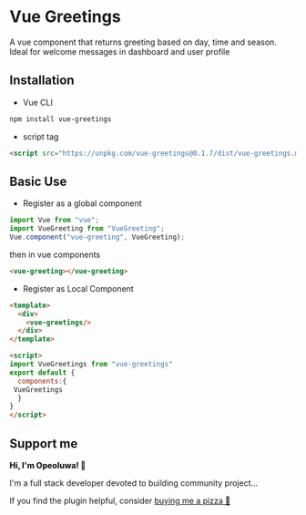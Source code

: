 # Vue Greetings

A vue component that returns greeting based on day, time and season. Ideal for welcome messages in dashboard and user profile 

## Installation
- Vue CLI
```bash
npm install vue-greetings
``` 
- script tag
```html
<script src="https://unpkg.com/vue-greetings@0.1.7/dist/vue-greetings.min.js"></script>
```
## Basic Use
- Register as a global component
```js
import Vue from "vue";
import VueGreeting from "VueGreeting";
Vue.component("vue-greeting", VueGreeting);
```
then in vue components
```html
<vue-greeting></vue-greeting>
```

- Register as Local Component
```html
<template>
  <div>
    <vue-greetings/>
  </div>
</template>

<script>
import VueGreetings from "vue-greetings"
export default {
  components:{
 VueGreetings
  }
}
</script>
```
## Support me 
<p style="font-weight:800">Hi, I'm Opeoluwa! 👋</p>
I'm a full stack developer devoted to building community project...


If you find the plugin helpful, consider [buying me a pizza 🍕](https://getfidia.com/pay/opeolluwa/open-source)





